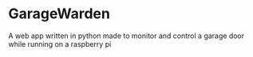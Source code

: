 # GarageWarden
A web app written in python made to monitor and control a garage door while running on a raspberry pi

